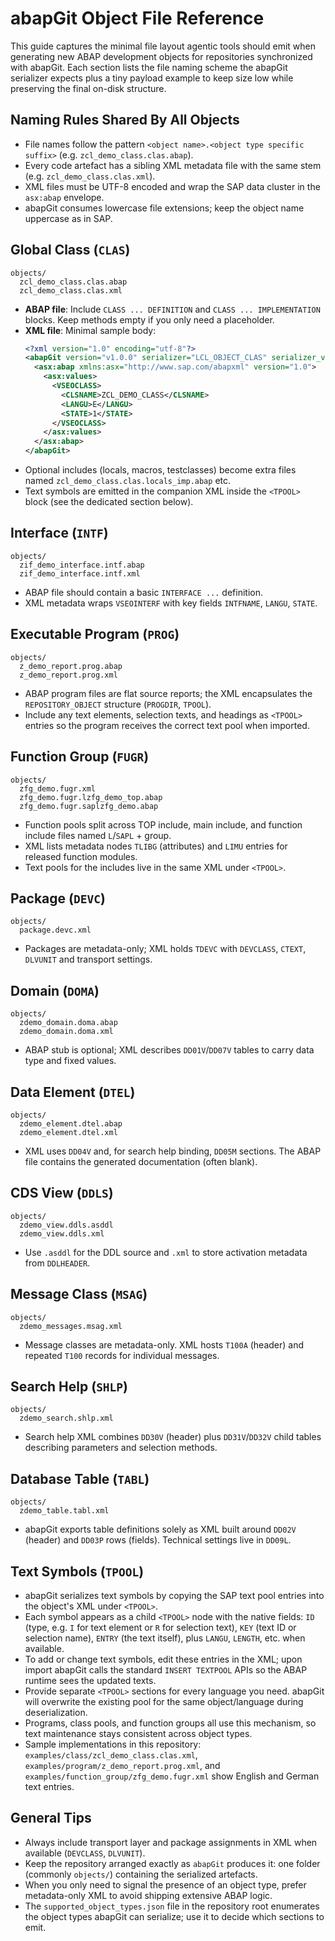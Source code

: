 # abapGit Object File Reference

This guide captures the minimal file layout agentic tools should emit when generating new ABAP development objects for repositories synchronized with abapGit. Each section lists the file naming scheme the abapGit serializer expects plus a tiny payload example to keep size low while preserving the final on-disk structure.

## Naming Rules Shared By All Objects
- File names follow the pattern `<object name>.<object type specific suffix>` (e.g. `zcl_demo_class.clas.abap`).
- Every code artefact has a sibling XML metadata file with the same stem (e.g. `zcl_demo_class.clas.xml`).
- XML files must be UTF-8 encoded and wrap the SAP data cluster in the `asx:abap` envelope.
- abapGit consumes lowercase file extensions; keep the object name uppercase as in SAP.

## Global Class (`CLAS`)
```
objects/
  zcl_demo_class.clas.abap
  zcl_demo_class.clas.xml
```
- **ABAP file**: Include `CLASS ... DEFINITION` and `CLASS ... IMPLEMENTATION` blocks. Keep methods empty if you only need a placeholder.
- **XML file**: Minimal sample body:
  ```xml
  <?xml version="1.0" encoding="utf-8"?>
  <abapGit version="v1.0.0" serializer="LCL_OBJECT_CLAS" serializer_version="v1.0.0">
    <asx:abap xmlns:asx="http://www.sap.com/abapxml" version="1.0">
      <asx:values>
        <VSEOCLASS>
          <CLSNAME>ZCL_DEMO_CLASS</CLSNAME>
          <LANGU>E</LANGU>
          <STATE>1</STATE>
        </VSEOCLASS>
      </asx:values>
    </asx:abap>
  </abapGit>
  ```
- Optional includes (locals, macros, testclasses) become extra files named `zcl_demo_class.clas.locals_imp.abap` etc.
- Text symbols are emitted in the companion XML inside the `<TPOOL>` block (see the dedicated section below).

## Interface (`INTF`)
```
objects/
  zif_demo_interface.intf.abap
  zif_demo_interface.intf.xml
```
- ABAP file should contain a basic `INTERFACE ...` definition.
- XML metadata wraps `VSEOINTERF` with key fields `INTFNAME`, `LANGU`, `STATE`.

## Executable Program (`PROG`)
```
objects/
  z_demo_report.prog.abap
  z_demo_report.prog.xml
```
- ABAP program files are flat source reports; the XML encapsulates the `REPOSITORY_OBJECT` structure (`PROGDIR`, `TPOOL`).
- Include any text elements, selection texts, and headings as `<TPOOL>` entries so the program receives the correct text pool when imported.

## Function Group (`FUGR`)
```
objects/
  zfg_demo.fugr.xml
  zfg_demo.fugr.lzfg_demo_top.abap
  zfg_demo.fugr.saplzfg_demo.abap
```
- Function pools split across TOP include, main include, and function include files named `L`/`SAPL` + group.
- XML lists metadata nodes `TLIBG` (attributes) and `LIMU` entries for released function modules.
- Text pools for the includes live in the same XML under `<TPOOL>`.

## Package (`DEVC`)
```
objects/
  package.devc.xml
```
- Packages are metadata-only; XML holds `TDEVC` with `DEVCLASS`, `CTEXT`, `DLVUNIT` and transport settings.

## Domain (`DOMA`)
```
objects/
  zdemo_domain.doma.abap
  zdemo_domain.doma.xml
```
- ABAP stub is optional; XML describes `DD01V`/`DD07V` tables to carry data type and fixed values.

## Data Element (`DTEL`)
```
objects/
  zdemo_element.dtel.abap
  zdemo_element.dtel.xml
```
- XML uses `DD04V` and, for search help binding, `DD05M` sections. The ABAP file contains the generated documentation (often blank).

## CDS View (`DDLS`)
```
objects/
  zdemo_view.ddls.asddl
  zdemo_view.ddls.xml
```
- Use `.asddl` for the DDL source and `.xml` to store activation metadata from `DDLHEADER`.

## Message Class (`MSAG`)
```
objects/
  zdemo_messages.msag.xml
```
- Message classes are metadata-only. XML hosts `T100A` (header) and repeated `T100` records for individual messages.

## Search Help (`SHLP`)
```
objects/
  zdemo_search.shlp.xml
```
- Search help XML combines `DD30V` (header) plus `DD31V`/`DD32V` child tables describing parameters and selection methods.

## Database Table (`TABL`)
```
objects/
  zdemo_table.tabl.xml
```
- abapGit exports table definitions solely as XML built around `DD02V` (header) and `DD03P` rows (fields). Technical settings live in `DD09L`.

## Text Symbols (`TPOOL`)
- abapGit serializes text symbols by copying the SAP text pool entries into the object's XML under `<TPOOL>`.
- Each symbol appears as a child `<TPOOL>` node with the native fields: `ID` (type, e.g. `I` for text element or `R` for selection text), `KEY` (text ID or selection name), `ENTRY` (the text itself), plus `LANGU`, `LENGTH`, etc. when available.
- To add or change text symbols, edit these entries in the XML; upon import abapGit calls the standard `INSERT TEXTPOOL` APIs so the ABAP runtime sees the updated texts.
- Provide separate `<TPOOL>` sections for every language you need. abapGit will overwrite the existing pool for the same object/language during deserialization.
- Programs, class pools, and function groups all use this mechanism, so text maintenance stays consistent across object types.
- Sample implementations in this repository: `examples/class/zcl_demo_class.clas.xml`, `examples/program/z_demo_report.prog.xml`, and `examples/function_group/zfg_demo.fugr.xml` show English and German text entries.

## General Tips
- Always include transport layer and package assignments in XML when available (`DEVCLASS`, `DLVUNIT`).
- Keep the repository arranged exactly as `abapGit` produces it: one folder (commonly `objects/`) containing the serialized artefacts.
- When you only need to signal the presence of an object type, prefer metadata-only XML to avoid shipping extensive ABAP logic.
- The `supported_object_types.json` file in the repository root enumerates the object types abapGit can serialize; use it to decide which sections to emit.
